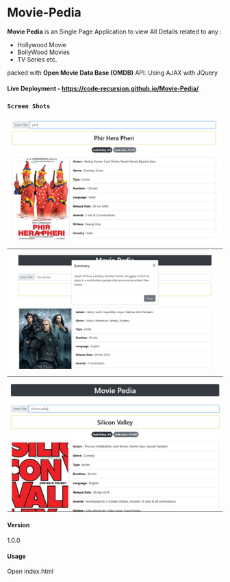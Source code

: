 # Movie-Pedia

<strong>Movie Pedia</strong> is an Single Page Application to view All Details related to any :
<ul>
  <li>Hollywood Movie</li>
  <li>BollyWood Movies </li>
  <li>TV Series etc.</li>
</ul>



  packed with <strong>Open Movie Data Base (OMDB)</strong> API.
  Using AJAX with JQuery

#### Live Deployment - https://code-recursion.github.io/Movie-Pedia/

### `Screen Shots`


<img src="./Screen Shots/PHP.JPG">

---

<img src="./Screen Shots/TW.JPG">

---

<img src="./Screen Shots/SVJPG.JPG">



#### Version
1.0.0

#### Usage
Open index.html
